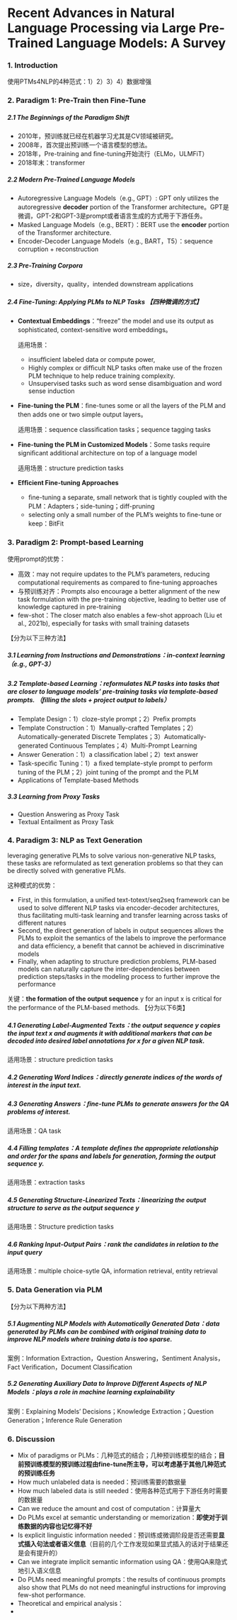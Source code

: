 # Recent Advances in Natural Language Processing via Large Pre-Trained Language Models: A Survey



### 1. Introduction

使用PTMs4NLP的4种范式：1）2）3）4）数据增强



### 2. Paradigm 1: Pre-Train then Fine-Tune

##### 2.1 The Beginnings of the Paradigm Shift

- 2010年，预训练就已经在机器学习尤其是CV领域被研究。
- 2008年，首次提出预训练一个语言模型的想法。
- 2018年，Pre-training and ﬁne-tuning开始流行（ELMo，ULMFiT）
- 2018年末：transformer

##### 2.2 Modern Pre-Trained Language Models

- Autoregressive Language Models（e.g., GPT）: GPT only utilizes the autoregressive **decoder** portion of the Transformer architecture。GPT是微调，GPT-2和GPT-3是prompt或者语言生成的方式用于下游任务。
- Masked Language Models（e.g., BERT）：BERT use the **encoder** portion of the Transformer architecture.
- Encoder-Decoder Language Models（e.g., BART，T5）：sequence corruption + reconstruction

##### 2.3 Pre-Training Corpora

- size，diversity，quality，intended downstream applications

##### 2.4 Fine-Tuning: Applying PLMs to NLP Tasks 【四种微调的方式】

- **Contextual Embeddings**：“freeze” the model and use its output as sophisticated, context-sensitive word embeddings。

  适用场景：

  - insufﬁcient labeled data or compute power, 
  - Highly complex or difﬁcult NLP tasks often make use of the frozen PLM technique to help reduce training complexity.
  - Unsupervised tasks such as word sense disambiguation and word sense induction 

- **Fine-tuning the PLM**：ﬁne-tunes some or all the layers of the PLM and then adds one or two simple output layers。

  适用场景：sequence classiﬁcation tasks；sequence tagging tasks

- **Fine-tuning the PLM in Customized Models**：Some tasks require signiﬁcant additional architecture on top of a language model

  适用场景：structure prediction tasks

- **Efﬁcient Fine-tuning Approaches**

  - ﬁne-tuning a separate, small network that is tightly coupled with the PLM：Adapters；side-tuning；diff-pruning
  - selecting only a small number of the PLM’s weights to ﬁne-tune or keep：BitFit



### 3. Paradigm 2: Prompt-based Learning

使用prompt的优势：

- 高效：may not require updates to the PLM’s parameters, reducing computational requirements as compared to ﬁne-tuning approaches
- 与预训练对齐：Prompts also encourage a better alignment of the new task formulation with the pre-training objective, leading to better use of knowledge captured in pre-training
- few-shot：The closer match also enables a few-shot approach (Liu et al., 2021b), especially for tasks with small training datasets

【分为以下三种方法】

##### 3.1 Learning from Instructions and Demonstrations：in-context learning（e.g., GPT-3）

##### 3.2 Template-based Learning：reformulates NLP tasks into tasks that are closer to language models’ pre-training tasks via template-based prompts. （ﬁlling the slots + project output to labels）

- Template Design：1）cloze-style prompt；2）Preﬁx prompts
- Template Construction：1）Manually-crafted Templates；2）Automatically-generated Discrete Templates；3）Automatically-generated Continuous Templates；4）Multi-Prompt Learning
- Answer Generation：1）a classiﬁcation label；2）text answer
- Task-speciﬁc Tuning：1）a ﬁxed template-style prompt to perform tuning of the PLM；2）joint tuning of the prompt and the PLM
- Applications of Template-based Methods

##### 3.3 Learning from Proxy Tasks

- Question Answering as Proxy Task
- Textual Entailment as Proxy Task



### 4. Paradigm 3: NLP as Text Generation

leveraging generative PLMs to solve various non-generative NLP tasks, these tasks are reformulated as text generation problems so that they can be directly solved with generative PLMs.

这种模式的优势：

- First, in this formulation, a uniﬁed text-totext/seq2seq framework can be used to solve different NLP tasks via encoder-decoder architectures, thus facilitating multi-task learning and transfer learning across tasks of different natures
- Second, the direct generation of labels in output sequences allows the PLMs to exploit the semantics of the labels to improve the performance and data efﬁciency, a beneﬁt that cannot be achieved in discriminative models
- Finally, when adapting to structure prediction problems, PLM-based models can naturally capture the inter-dependencies between prediction steps/tasks in the modeling process to further improve the performance

关键：**the formation of the output sequence** y for an input x is critical for the performance of the PLM-based methods.  【分为以下6类】

##### 4.1 Generating Label-Augmented Texts：the output sequence y copies the input text x and augments it with additional markers that can be decoded into desired label annotations for x for a given NLP task.

适用场景：structure prediction tasks

##### 4.2 Generating Word Indices：directly generate indices of the words of interest in the input text.

##### 4.3 Generating Answers：ﬁne-tune PLMs to generate answers for the QA problems of interest.

适用场景：QA task

##### 4.4 Filling templates：A template deﬁnes the appropriate relationship and order for the spans and labels for generation, forming the output sequence y.

适用场景：extraction tasks

##### 4.5 Generating Structure-Linearized Texts：linearizing the output structure to serve as the output sequence y

适用场景：Structure prediction tasks

##### 4.6 Ranking Input-Output Pairs：rank the candidates in relation to the input query

适用场景：multiple choice-sytle QA, information retrieval, entity retrieval



### 5. Data Generation via PLM

【分为以下两种方法】

##### 5.1 Augmenting NLP Models with Automatically Generated Data：data generated by PLMs can be combined with original training data to improve NLP models where training data is too sparse.

案例：Information Extraction，Question Answering，Sentiment Analysis，Fact Veriﬁcation，Document Classiﬁcation

##### 5.2 Generating Auxiliary Data to Improve Different Aspects of NLP Models：plays a role in machine learning explainability

案例：Explaining Models’ Decisions；Knowledge Extraction；Question Generation；Inference Rule Generation



### 6. Discussion

- Mix of paradigms or PLMs：几种范式的结合；几种预训练模型的结合；**目前预训练模型的预训练过程由fine-tune所主导，可以考虑基于其他几种范式的预训练任务**
- How much unlabeled data is needed：预训练需要的数据量
- How much labeled data is still needed：使用各种范式用于下游任务时需要的数据量
- Can we reduce the amount and cost of computation：计算量大
- Do PLMs excel at semantic understanding or memorization：**即使对于训练数据的内容也记忆得不好**
- Is explicit linguistic information needed：预训练或微调阶段是否还需要**显式插入句法或者语义信息**（目前的几个工作发现如果显式插入的话对于结果还是会有提升的）
- Can we integrate implicit semantic information using QA：使用QA来隐式地引入语义信息
- Do PLMs need meaningful prompts：the results of continuous prompts also show that PLMs do not need meaningful instructions for improving few-shot performance.
- Theoretical and empirical analysis：
- 